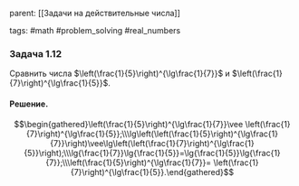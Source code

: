 parent: [[Задачи на действительные числа]]

tags: #math #problem_solving #real_numbers 

### Задача 1.12

Сравнить числа $\left(\frac{1}{5}\right)^{\lg\frac{1}{7}}$ и $\left(\frac{1}{7}\right)^{\lg\frac{1}{5}}$.
#### Решение.

$$\begin{gathered}\left(\frac{1}{5}\right)^{\lg\frac{1}{7}}\vee \left(\frac{1}{7}\right)^{\lg\frac{1}{5}};\\\lg\left(\left(\frac{1}{5}\right)^{\lg\frac{1}{7}}\right)\vee\lg\left(\left(\frac{1}{7}\right)^{\lg\frac{1}{5}}\right);\\\lg{\frac{1}{7}}\lg{\frac{1}{5}}=\lg{\frac{1}{5}}\lg{\frac{1}{7}};\\\left(\frac{1}{5}\right)^{\lg\frac{1}{7}}= \left(\frac{1}{7}\right)^{\lg\frac{1}{5}}.\end{gathered}$$